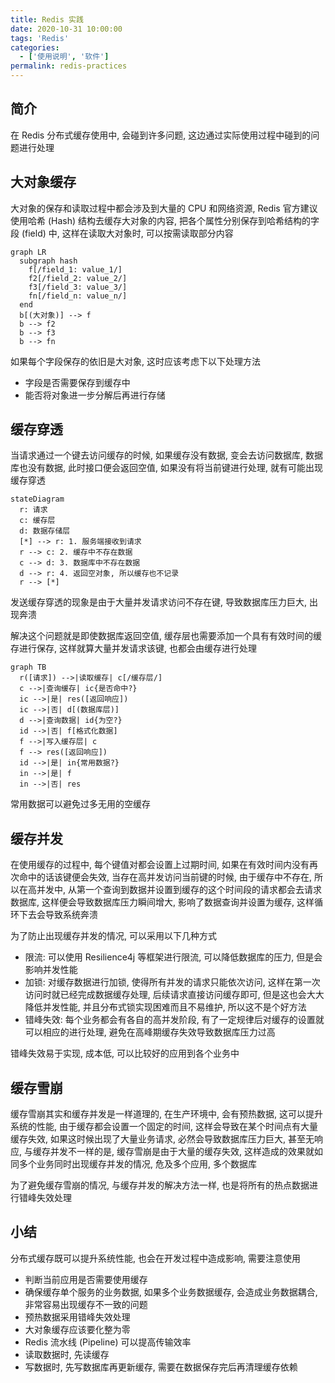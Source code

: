 ```yaml
---
title: Redis 实践
date: 2020-10-31 10:00:00
tags: 'Redis'
categories:
  - ['使用说明', '软件']
permalink: redis-practices
---
```


## 简介

在 Redis 分布式缓存使用中, 会碰到许多问题, 这边通过实际使用过程中碰到的问题进行处理

## 大对象缓存

大对象的保存和读取过程中都会涉及到大量的 CPU 和网络资源, Redis 官方建议使用哈希 (Hash) 结构去缓存大对象的内容, 把各个属性分别保存到哈希结构的字段 (field) 中, 这样在读取大对象时, 可以按需读取部分内容

```mermaid
graph LR
  subgraph hash
    f[/field_1: value_1/]
    f2[/field_2: value_2/]
    f3[/field_3: value_3/]
    fn[/field_n: value_n/]
  end
  b[(大对象)] --> f
  b --> f2
  b --> f3
  b --> fn
```

如果每个字段保存的依旧是大对象, 这时应该考虑下以下处理方法

- 字段是否需要保存到缓存中
- 能否将对象进一步分解后再进行存储

## 缓存穿透

当请求通过一个键去访问缓存的时候, 如果缓存没有数据, 变会去访问数据库, 数据库也没有数据, 此时接口便会返回空值, 如果没有将当前键进行处理, 就有可能出现缓存穿透

```mermaid
stateDiagram
  r: 请求
  c: 缓存层
  d: 数据存储层
  [*] --> r: 1. 服务端接收到请求
  r --> c: 2. 缓存中不存在数据
  c --> d: 3. 数据库中不存在数据
  d --> r: 4. 返回空对象, 所以缓存也不记录
  r --> [*]
```

发送缓存穿透的现象是由于大量并发请求访问不存在键, 导致数据库压力巨大, 出现奔溃

解决这个问题就是即使数据库返回空值, 缓存层也需要添加一个具有有效时间的缓存进行保存, 这样就算大量并发请求该键, 也都会由缓存进行处理

```mermaid
graph TB
  r([请求]) -->|读取缓存| c[/缓存层/]
  c -->|查询缓存| ic{是否命中?}
  ic -->|是| res([返回响应])
  ic -->|否| d[(数据库层)]
  d -->|查询数据| id{为空?}
  id -->|否| f[格式化数据]
  f -->|写入缓存层| c
  f --> res([返回响应])
  id -->|是| in{常用数据?}
  in -->|是| f
  in -->|否| res
```

常用数据可以避免过多无用的空缓存

## 缓存并发

在使用缓存的过程中, 每个键值对都会设置上过期时间, 如果在有效时间内没有再次命中的话该键便会失效, 当存在高并发访问当前键的时候, 由于缓存中不存在, 所以在高并发中, 从第一个查询到数据并设置到缓存的这个时间段的请求都会去请求数据库, 这样便会导致数据库压力瞬间增大, 影响了数据查询并设置为缓存, 这样循环下去会导致系统奔溃

为了防止出现缓存并发的情况, 可以采用以下几种方式

- 限流: 可以使用 Resilience4j 等框架进行限流, 可以降低数据库的压力, 但是会影响并发性能
- 加锁: 对缓存数据进行加锁, 使得所有并发的请求只能依次访问, 这样在第一次访问时就已经完成数据缓存处理, 后续请求直接访问缓存即可, 但是这也会大大降低并发性能, 并且分布式锁实现困难而且不易维护, 所以这不是个好方法
- 错峰失效: 每个业务都会有各自的高并发阶段, 有了一定规律后对缓存的设置就可以相应的进行处理, 避免在高峰期缓存失效导致数据库压力过高

错峰失效易于实现, 成本低, 可以比较好的应用到各个业务中

## 缓存雪崩

缓存雪崩其实和缓存并发是一样道理的, 在生产环境中, 会有预热数据, 这可以提升系统的性能, 由于缓存都会设置一个固定的时间, 这样会导致在某个时间点有大量缓存失效, 如果这时候出现了大量业务请求, 必然会导致数据库压力巨大, 甚至无响应, 与缓存并发不一样的是, 缓存雪崩是由于大量的缓存失效, 这样造成的效果就如同多个业务同时出现缓存并发的情况, 危及多个应用, 多个数据库

为了避免缓存雪崩的情况, 与缓存并发的解决方法一样, 也是将所有的热点数据进行错峰失效处理

## 小结

分布式缓存既可以提升系统性能, 也会在开发过程中造成影响, 需要注意使用

- 判断当前应用是否需要使用缓存
- 确保缓存单个服务的业务数据, 如果多个业务数据缓存, 会造成业务数据耦合, 非常容易出现缓存不一致的问题
- 预热数据采用错峰失效处理
- 大对象缓存应该要化整为零
- Redis 流水线 (Pipeline) 可以提高传输效率
- 读取数据时, 先读缓存
- 写数据时, 先写数据库再更新缓存, 需要在数据保存完后再清理缓存依赖
